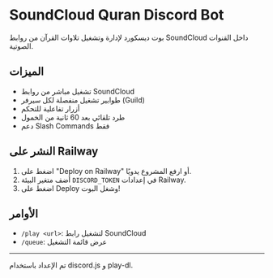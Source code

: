 # SoundCloud Quran Discord Bot

بوت ديسكورد لإدارة وتشغيل تلاوات القرآن من روابط SoundCloud داخل القنوات الصوتية.

## الميزات

- تشغيل مباشر من روابط SoundCloud
- طوابير تشغيل منفصلة لكل سيرفر (Guild)
- أزرار تفاعلية للتحكم
- طرد تلقائي بعد 60 ثانية من الخمول
- دعم Slash Commands فقط

## النشر على Railway

1. اضغط على "Deploy on Railway" أو ارفع المشروع يدويًا.
2. أضف متغير البيئة `DISCORD_TOKEN` في إعدادات Railway.
3. اضغط على Deploy وشغل البوت!

## الأوامر

- `/play <url>`: لتشغيل رابط SoundCloud
- `/queue`: عرض قائمة التشغيل

---

تم الإعداد باستخدام discord.js و play-dl.
